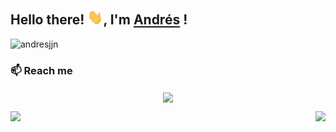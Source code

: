 ## Hello there! <img src="https://github.com/andresjjn/andresjjn/blob/master/hi.gif" width="25px">, I'm [Andrés](https://andresjjn.tech) ! 
<p align="left"> <img src="https://komarev.com/ghpvc/?username=andresjjn" alt="andresjjn" /> </p>

### 📫 Reach me
<p align="center">
<a href="https://twitter.com/AndresFJejen" target="blank"><img align="center" src="(https://img.shields.io/twitter/url?label=AndresFJejen&style=social&url=https%3A%2F%2Ftwitter.com%2FAndresFJejen)"/></a>
</p>
<img align='right' src="https://github-readme-stats.vercel.app/api/top-langs/?username=andresjjn&hide=javascript,html">
<img src="https://github-readme-stats.vercel.app/api?username=andresjjn&show_icons=true">
